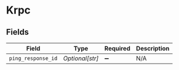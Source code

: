 # Krpc


## Fields

| Field              | Type               | Required           | Description        |
| ------------------ | ------------------ | ------------------ | ------------------ |
| `ping_response_id` | *Optional[str]*    | :heavy_minus_sign: | N/A                |